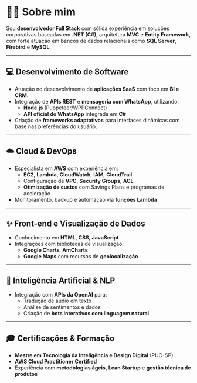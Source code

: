 # 👨‍💻 Sobre mim

Sou **desenvolvedor Full Stack** com sólida experiência em soluções corporativas baseadas em **.NET (C#)**, arquitetura **MVC** e **Entity Framework**, com forte atuação em bancos de dados relacionais como **SQL Server**, **Firebird** e **MySQL**.

---

## 💻 Desenvolvimento de Software

- Atuação no desenvolvimento de **aplicações SaaS** com foco em **BI e CRM**.  
- Integração de **APIs REST** e **mensageria com WhatsApp**, utilizando:
  - **Node.js** (Puppeteer/WPPConnect)
  - **API oficial do WhatsApp** integrada em **C#**
- Criação de **frameworks adaptativos** para interfaces dinâmicas com base nas preferências do usuário.

---

## ☁️ Cloud & DevOps

- Especialista em **AWS** com experiência em:
  - **EC2**, **Lambda**, **CloudWatch**, **IAM**, **CloudTrail**
  - Configuração de **VPC**, **Security Groups**, **ACL**
  - **Otimização de custos** com Savings Plans e programas de aceleração
- Monitoramento, backup e automação via **funções Lambda**

---

## ✨ Front-end e Visualização de Dados

- Conhecimento em **HTML**, **CSS**, **JavaScript**
- Integrações com bibliotecas de visualização:
  - **Google Charts**, **AmCharts**
  - **Google Maps** com recursos de **geolocalização**

---

## 🤖 Inteligência Artificial & NLP

- Integração com **APIs da OpenAI** para:
  - Tradução de áudio em texto  
  - Análise de sentimentos e dados  
  - Criação de **bots interativos com linguagem natural**

---

## 🎓 Certificações & Formação

- **Mestre em Tecnologia da Inteligência e Design Digital** (PUC-SP)  
- **AWS Cloud Practitioner Certified**  
- Experiência com **metodologias ágeis**, **Lean Startup** e **gestão técnica de produtos**
